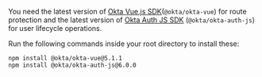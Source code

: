 You need the latest version of [Okta Vue.js SDK](https://github.com/okta/okta-vue/releases)(`@okta/okta-vue`) for route protection and the latest version of [Okta Auth JS SDK](https://github.com/okta/okta-auth-js/releases) (`@okta/okta-auth-js`) for user lifecycle operations.

Run the following commands inside your root directory to install these:

```shell
npm install @okta/okta-vue@5.1.1
npm install @okta/okta-auth-js@6.0.0
```
